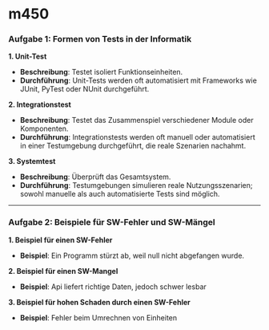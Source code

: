 # m450
### Aufgabe 1: Formen von Tests in der Informatik

**1. Unit-Test**
- **Beschreibung**: Testet isoliert Funktionseinheiten.
- **Durchführung**: Unit-Tests werden oft automatisiert mit Frameworks wie JUnit, PyTest oder NUnit durchgeführt.

**2. Integrationstest**
- **Beschreibung**: Testet das Zusammenspiel verschiedener Module oder Komponenten.
- **Durchführung**: Integrationstests werden oft manuell oder automatisiert in einer Testumgebung durchgeführt, die reale Szenarien nachahmt.

**3. Systemtest**
- **Beschreibung**: Überprüft das Gesamtsystem.
- **Durchführung**: Testumgebungen simulieren reale Nutzungsszenarien; sowohl manuelle als auch automatisierte Tests sind möglich.

---

### Aufgabe 2: Beispiele für SW-Fehler und SW-Mängel

**1. Beispiel für einen SW-Fehler**
- **Beispiel**: Ein Programm stürzt ab, weil null nicht abgefangen wurde.

**2. Beispiel für einen SW-Mangel**
- **Beispiel**: Api liefert richtige Daten, jedoch schwer lesbar

**3. Beispiel für hohen Schaden durch einen SW-Fehler**

- **Beispiel**: Fehler beim Umrechnen von Einheiten